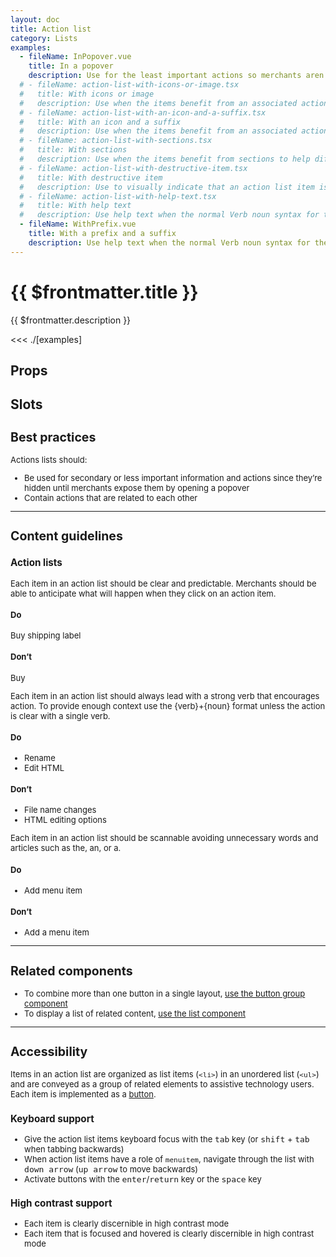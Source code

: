 ```yaml
---
layout: doc
title: Action list
category: Lists
examples:
  - fileName: InPopover.vue
    title: In a popover
    description: Use for the least important actions so merchants aren’t distracted by secondary tasks. Can also be used for a set of actions that won’t fit in the available screen space.
  # - fileName: action-list-with-icons-or-image.tsx
  #   title: With icons or image
  #   description: Use when the items benefit from an associated action or image, such as a list of products.
  # - fileName: action-list-with-an-icon-and-a-suffix.tsx
  #   title: With an icon and a suffix
  #   description: Use when the items benefit from an associated action or image, such as a list of products.
  # - fileName: action-list-with-sections.tsx
  #   title: With sections
  #   description: Use when the items benefit from sections to help differentiate actions.
  # - fileName: action-list-with-destructive-item.tsx
  #   title: With destructive item
  #   description: Use to visually indicate that an action list item is destructive.
  # - fileName: action-list-with-help-text.tsx
  #   title: With help text
  #   description: Use help text when the normal Verb noun syntax for the actions does not provide sufficient context for the merchant.
  - fileName: WithPrefix.vue
    title: With a prefix and a suffix
    description: Use help text when the normal Verb noun syntax for the actions does not provide sufficient context for the merchant.
---
```


# {{ $frontmatter.title }}

<Lede>

{{ $frontmatter.description }}

</Lede>

<Examples>

<<< ./[examples]

</Examples>

## Props

<PropsTable />

## Slots

<SlotsTable />

<div style="font-size: 0.8125rem">

## Best practices

Actions lists should:

- Be used for secondary or less important information and actions since they’re hidden until merchants expose them by opening a popover
- Contain actions that are related to each other

---

## Content guidelines

### Action lists

Each item in an action list should be clear and predictable. Merchants should be able to anticipate what will happen when they click on an action item.

<DoDont>

#### Do

Buy shipping label

#### Don’t

Buy

</DoDont>

Each item in an action list should always lead with a strong verb that encourages action. To provide enough context use the \{verb\}+\{noun\} format unless the action is clear with a single verb.

<DoDont>

#### Do

- Rename
- Edit HTML

#### Don’t

- File name changes
- HTML editing options

</DoDont>

Each item in an action list should be scannable avoiding unnecessary words and articles such as the, an, or a.

<DoDont>

#### Do

- Add menu item

#### Don’t

- Add a menu item

</DoDont>

---

## Related components

- To combine more than one button in a single layout, [use the button group component](https://polaris.shopify.com/components/ButtonGroup)
- To display a list of related content, [use the list component](https://polaris.shopify.com/components/List)

---

## Accessibility

Items in an action list are organized as list items (`<li>`) in an unordered list (`<ul>`) and are conveyed as a group of related elements to assistive technology users. Each item is implemented as a [button](https://polaris.shopify.com/components/Button).

### Keyboard support

- Give the action list items keyboard focus with the <kbd>tab</kbd> key (or <kbd>shift</kbd> + <kbd>tab</kbd> when tabbing backwards)
- When action list items have a role of `menuitem`, navigate through the list with <kbd>down arrow</kbd> (<kbd>up arrow</kbd> to move backwards)
- Activate buttons with the <kbd>enter</kbd>/<kbd>return</kbd> key or the <kbd>space</kbd> key

### High contrast support

- Each item is clearly discernible in high contrast mode
- Each item that is focused and hovered is clearly discernible in high contrast mode

</div>
